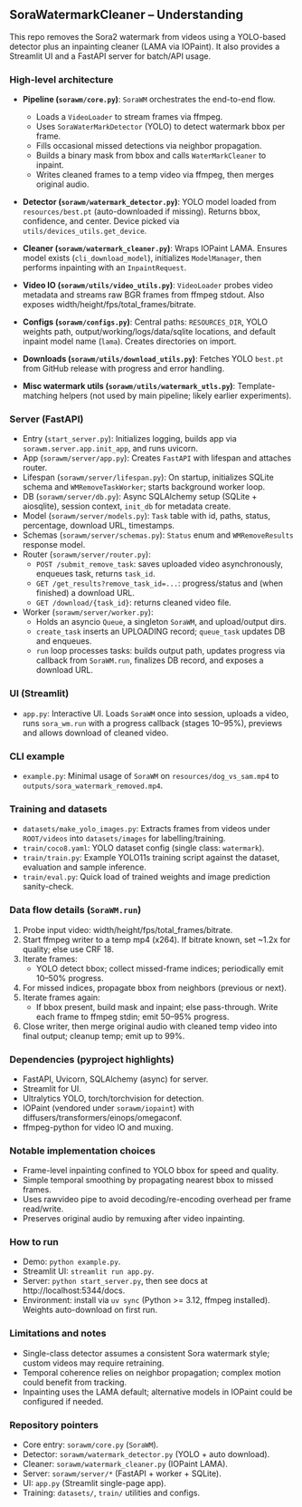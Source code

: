 ## SoraWatermarkCleaner – Understanding

This repo removes the Sora2 watermark from videos using a YOLO-based detector plus an inpainting cleaner (LAMA via IOPaint). It also provides a Streamlit UI and a FastAPI server for batch/API usage.

### High-level architecture

- **Pipeline (`sorawm/core.py`)**: `SoraWM` orchestrates the end-to-end flow.

  - Loads a `VideoLoader` to stream frames via ffmpeg.
  - Uses `SoraWaterMarkDetector` (YOLO) to detect watermark bbox per frame.
  - Fills occasional missed detections via neighbor propagation.
  - Builds a binary mask from bbox and calls `WaterMarkCleaner` to inpaint.
  - Writes cleaned frames to a temp video via ffmpeg, then merges original audio.

- **Detector (`sorawm/watermark_detector.py`)**: YOLO model loaded from `resources/best.pt` (auto-downloaded if missing). Returns bbox, confidence, and center. Device picked via `utils/devices_utils.get_device`.

- **Cleaner (`sorawm/watermark_cleaner.py`)**: Wraps IOPaint LAMA. Ensures model exists (`cli_download_model`), initializes `ModelManager`, then performs inpainting with an `InpaintRequest`.

- **Video IO (`sorawm/utils/video_utils.py`)**: `VideoLoader` probes video metadata and streams raw BGR frames from ffmpeg stdout. Also exposes width/height/fps/total_frames/bitrate.

- **Configs (`sorawm/configs.py`)**: Central paths: `RESOURCES_DIR`, YOLO weights path, output/working/logs/data/sqlite locations, and default inpaint model name (`lama`). Creates directories on import.

- **Downloads (`sorawm/utils/download_utils.py`)**: Fetches YOLO `best.pt` from GitHub release with progress and error handling.

- **Misc watermark utils (`sorawm/utils/watermark_utls.py`)**: Template-matching helpers (not used by main pipeline; likely earlier experiments).

### Server (FastAPI)

- Entry (`start_server.py`): Initializes logging, builds app via `sorawm.server.app.init_app`, and runs uvicorn.
- App (`sorawm/server/app.py`): Creates `FastAPI` with lifespan and attaches router.
- Lifespan (`sorawm/server/lifespan.py`): On startup, initializes SQLite schema and `WMRemoveTaskWorker`; starts background worker loop.
- DB (`sorawm/server/db.py`): Async SQLAlchemy setup (SQLite + aiosqlite), session context, `init_db` for metadata create.
- Model (`sorawm/server/models.py`): `Task` table with id, paths, status, percentage, download URL, timestamps.
- Schemas (`sorawm/server/schemas.py`): `Status` enum and `WMRemoveResults` response model.
- Router (`sorawm/server/router.py`):
  - `POST /submit_remove_task`: saves uploaded video asynchronously, enqueues task, returns `task_id`.
  - `GET /get_results?remove_task_id=...`: progress/status and (when finished) a download URL.
  - `GET /download/{task_id}`: returns cleaned video file.
- Worker (`sorawm/server/worker.py`):
  - Holds an asyncio `Queue`, a singleton `SoraWM`, and upload/output dirs.
  - `create_task` inserts an UPLOADING record; `queue_task` updates DB and enqueues.
  - `run` loop processes tasks: builds output path, updates progress via callback from `SoraWM.run`, finalizes DB record, and exposes a download URL.

### UI (Streamlit)

- `app.py`: Interactive UI. Loads `SoraWM` once into session, uploads a video, runs `sora_wm.run` with a progress callback (stages 10–95%), previews and allows download of cleaned video.

### CLI example

- `example.py`: Minimal usage of `SoraWM` on `resources/dog_vs_sam.mp4` to `outputs/sora_watermark_removed.mp4`.

### Training and datasets

- `datasets/make_yolo_images.py`: Extracts frames from videos under `ROOT/videos` into `datasets/images` for labelling/training.
- `train/coco8.yaml`: YOLO dataset config (single class: `watermark`).
- `train/train.py`: Example YOLO11s training script against the dataset, evaluation and sample inference.
- `train/eval.py`: Quick load of trained weights and image prediction sanity-check.

### Data flow details (`SoraWM.run`)

1. Probe input video: width/height/fps/total_frames/bitrate.
2. Start ffmpeg writer to a temp mp4 (x264). If bitrate known, set ~1.2x for quality; else use CRF 18.
3. Iterate frames:
   - YOLO detect bbox; collect missed-frame indices; periodically emit 10–50% progress.
4. For missed indices, propagate bbox from neighbors (previous or next).
5. Iterate frames again:
   - If bbox present, build mask and inpaint; else pass-through. Write each frame to ffmpeg stdin; emit 50–95% progress.
6. Close writer, then merge original audio with cleaned temp video into final output; cleanup temp; emit up to 99%.

### Dependencies (pyproject highlights)

- FastAPI, Uvicorn, SQLAlchemy (async) for server.
- Streamlit for UI.
- Ultralytics YOLO, torch/torchvision for detection.
- IOPaint (vendored under `sorawm/iopaint`) with diffusers/transformers/einops/omegaconf.
- ffmpeg-python for video IO and muxing.

### Notable implementation choices

- Frame-level inpainting confined to YOLO bbox for speed and quality.
- Simple temporal smoothing by propagating nearest bbox to missed frames.
- Uses rawvideo pipe to avoid decoding/re-encoding overhead per frame read/write.
- Preserves original audio by remuxing after video inpainting.

### How to run

- Demo: `python example.py`.
- Streamlit UI: `streamlit run app.py`.
- Server: `python start_server.py`, then see docs at http://localhost:5344/docs.
- Environment: install via `uv sync` (Python >= 3.12, ffmpeg installed). Weights auto-download on first run.

### Limitations and notes

- Single-class detector assumes a consistent Sora watermark style; custom videos may require retraining.
- Temporal coherence relies on neighbor propagation; complex motion could benefit from tracking.
- Inpainting uses the LAMA default; alternative models in IOPaint could be configured if needed.

### Repository pointers

- Core entry: `sorawm/core.py` (`SoraWM`).
- Detector: `sorawm/watermark_detector.py` (YOLO + auto download).
- Cleaner: `sorawm/watermark_cleaner.py` (IOPaint LAMA).
- Server: `sorawm/server/*` (FastAPI + worker + SQLite).
- UI: `app.py` (Streamlit single-page app).
- Training: `datasets/`, `train/` utilities and configs.



